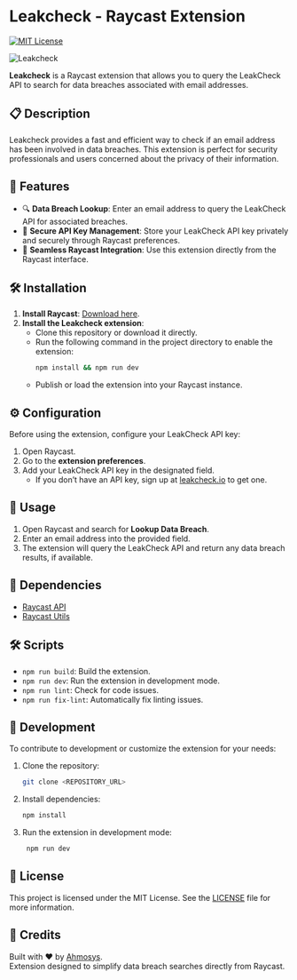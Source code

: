 # Leakcheck - Raycast Extension

[![MIT License](https://img.shields.io/badge/License-MIT-blue.svg)](LICENSE)

![Leakcheck](https://cdn.discordapp.com/attachments/753686165311193099/1309617387452235858/CleanShot_2024-11-22_at_21.31.02.png?ex=67423bbc&is=6740ea3c&hm=adb1ed0d0251c90d1a99095fde2ba1be09e96516aeb57052ab83ef153bd9215f&)

**Leakcheck** is a Raycast extension that allows you to query the LeakCheck API to search for data breaches associated with email addresses.

## 📋 Description

Leakcheck provides a fast and efficient way to check if an email address has been involved in data breaches. This extension is perfect for security professionals and users concerned about the privacy of their information.

## 🚀 Features

- 🔍 **Data Breach Lookup**: Enter an email address to query the LeakCheck API for associated breaches.
- 🔐 **Secure API Key Management**: Store your LeakCheck API key privately and securely through Raycast preferences.
- 🎯 **Seamless Raycast Integration**: Use this extension directly from the Raycast interface.

## 🛠️ Installation

1. **Install Raycast**: [Download here](https://www.raycast.com/).
2. **Install the Leakcheck extension**:
   - Clone this repository or download it directly.
   - Run the following command in the project directory to enable the extension:
     ```bash
     npm install && npm run dev
     ```
   - Publish or load the extension into your Raycast instance.

## ⚙️ Configuration

Before using the extension, configure your LeakCheck API key:

1. Open Raycast.
2. Go to the **extension preferences**.
3. Add your LeakCheck API key in the designated field.
   - If you don’t have an API key, sign up at [leakcheck.io](https://leakcheck.io) to get one.

## 📖 Usage

1. Open Raycast and search for **Lookup Data Breach**.
2. Enter an email address into the provided field.
3. The extension will query the LeakCheck API and return any data breach results, if available.

## 🧩 Dependencies

- [Raycast API](https://github.com/raycast/extensions)
- [Raycast Utils](https://github.com/raycast/extensions)

## 🛠️ Scripts

- `npm run build`: Build the extension.
- `npm run dev`: Run the extension in development mode.
- `npm run lint`: Check for code issues.
- `npm run fix-lint`: Automatically fix linting issues.

## 🚧 Development

To contribute to development or customize the extension for your needs:

1. Clone the repository:
   ```bash
   git clone <REPOSITORY_URL>
   ```
2. Install dependencies:
   ```bash
   npm install
   ```
3. Run the extension in development mode:
   ```bash
    npm run dev
   ```

## 📝 License

This project is licensed under the MIT License. See the [LICENSE](LICENSE) file for more information.

## 🤝 Credits

Built with ❤️ by [Ahmosys](https://github.com/ahmosys).
<br/>
Extension designed to simplify data breach searches directly from Raycast.
